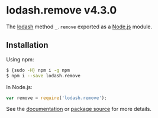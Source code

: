 # lodash.remove v4.3.0

The [lodash](https://lodash.com/) method `_.remove` exported as a [Node.js](https://nodejs.org/) module.

## Installation

Using npm:
```bash
$ {sudo -H} npm i -g npm
$ npm i --save lodash.remove
```

In Node.js:
```js
var remove = require('lodash.remove');
```

See the [documentation](https://lodash.com/docs#remove) or [package source](https://github.com/lodash/lodash/blob/4.3.0-npm-packages/lodash.remove) for more details.
